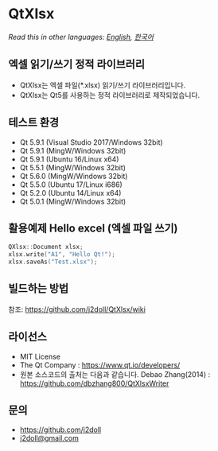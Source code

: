 ﻿# QtXlsx

*Read this in other languages: [English](README.md), [한국어](README.ko.md)*

## 엑셀 읽기/쓰기 정적 라이브러리

* QtXlsx는 엑셀 파일(*.xlsx) 읽기/쓰기 라이브러리입니다.
* QtXlsx는 Qt5를 사용하는 정적 라이브러리로 제작되었습니다.

## 테스트 환경
* Qt 5.9.1 (Visual Studio 2017/Windows 32bit) 
* Qt 5.9.1 (MingW/Windows 32bit) 
* Qt 5.9.1 (Ubuntu 16/Linux x64) 
* Qt 5.5.1 (MingW/Windows 32bit)
* Qt 5.6.0 (MingW/Windows 32bit) 
* Qt 5.5.0 (Ubuntu 17/Linux i686)
* Qt 5.2.0 (Ubuntu 14/Linux x64)
* Qt 5.0.1 (MingW/Windows 32bit) 

## 활용예제 Hello excel (엑셀 파일 쓰기)
```cpp
QXlsx::Document xlsx;
xlsx.write("A1", "Hello Qt!");
xlsx.saveAs("Test.xlsx");
```

## 빌드하는 방법
참조: https://github.com/j2doll/QtXlsx/wiki

## 라이선스
* MIT License
* The Qt Company : https://www.qt.io/developers/
* 원본 소스코드의 출처는 다음과 같습니다. Debao Zhang(2014) : https://github.com/dbzhang800/QtXlsxWriter
   
## 문의
* https://github.com/j2doll
* j2doll@gmail.com
